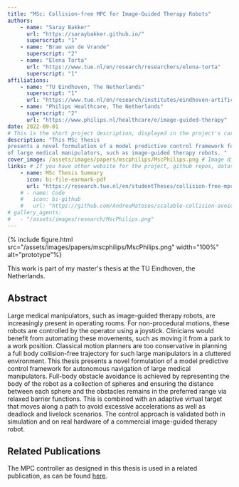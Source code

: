 ```yaml
---
title: "MSc: Collision-free MPC for Image-Guided Therapy Robots"
authors:
    - name: "Saray Bakker"
      url: "https://saraybakker.github.io/"
      superscript: "1"
    - name: "Bram van de Vrande"
      superscript: "2"
    - name: "Elena Torta"
      url: "https://www.tue.nl/en/research/researchers/elena-torta"
      superscript: "1"
affiliations:
    - name: "TU Eindhoven, The Netherlands"
      superscript: "1"
      url: "https://www.tue.nl/en/research/institutes/eindhoven-artificial-intelligence-systems-institute/robotics"
    - name: "Philips Healthcare, The Netherlands"
      superscript: "2"
      url: "https://www.philips.nl/healthcare/e/image-guided-therapy"
date: 2022-09-01
# This is the short project description, displayed in the project's card"
description: "This MSc thesis
presents a novel formulation of a model predictive control framework for autonomous navigation
of large medical manipulators, such as image-guided therapy robots. "
cover_image: /assets/images/papers/mscphilips/MscPhilips.png # Image displayed in the project's card, make it aspect ratio 1x1 (square) for best results, and keep it a reasonable size (like 1-2MB). Can also be a gif
links: # If you have other website for the project, github repos, datasets, etc. put it here. You can also add an icon from https://icons.getbootstrap.com/
    - name: MSc Thesis Summary
      icon: bi-file-earmark-pdf
      url: "https://research.tue.nl/en/studentTheses/collision-free-mpc-for-image-guided-therapy-robots"
    # - name: Code
    #   icon: bi-github
    #   url: "https://github.com/AndreuMatoses/scalable-collision-avoidance-RL"
# gallery_agents:
#   - "/assets/images/research/MscPhilips.png"
---
```



{% include figure.html src="/assets/images/papers/mscphilips/MscPhilips.png" width="100%" alt="prototype"%}


This work is part of my master's thesis at the TU Eindhoven, the Netherlands.

## Abstract

Large medical manipulators, such as image-guided therapy robots, are increasingly present in
operating rooms. For non-procedural motions, these robots are controlled by the operator using
a joystick. Clinicians would benefit from automating these movements, such as moving it from
a park to a work position. Classical motion planners are too conservative in planning a full
body collision-free trajectory for such large manipulators in a cluttered environment. This thesis
presents a novel formulation of a model predictive control framework for autonomous navigation
of large medical manipulators. Full-body obstacle avoidance is achieved by representing the body
of the robot as a collection of spheres and ensuring the distance between each sphere and the
obstacles remains in the preferred range via relaxed barrier functions. This is combined with an
adaptive virtual target that moves along a path to avoid excessive accelerations as well as deadlock
and livelock scenarios. The control approach is validated both in simulation and on real hardware
of a commercial image-guided therapy robot.

## Related Publications
The MPC controller as designed in this thesis is used in a related publication, as can be found 
<a href="https://arxiv.org/abs/2311.01133">here</a>.
